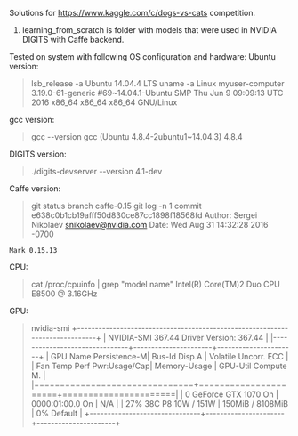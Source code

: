 Solutions for https://www.kaggle.com/c/dogs-vs-cats competition.

1. learning_from_scratch is folder with models that were used in NVIDIA DIGITS with Caffe backend.


Tested on system with following OS configuration and hardware:
Ubuntu version:
>lsb_release -a
Ubuntu 14.04.4 LTS
>uname -a
Linux myuser-computer 3.19.0-61-generic #69~14.04.1-Ubuntu SMP Thu Jun 9 09:09:13 UTC 2016 x86_64 x86_64 x86_64 GNU/Linux

gcc version:
>gcc --version
gcc (Ubuntu 4.8.4-2ubuntu1~14.04.3) 4.8.4

DIGITS version:
>./digits-devserver --version
4.1-dev

Caffe version:
>git status
branch caffe-0.15
>git log -n 1
commit e638c0b1cb19afff50d830ce87cc1898f18568fd
Author: Sergei Nikolaev <snikolaev@nvidia.com>
Date:   Wed Aug 31 14:32:28 2016 -0700

    Mark 0.15.13

CPU:
>cat /proc/cpuinfo | grep "model name"
Intel(R) Core(TM)2 Duo CPU     E8500  @ 3.16GHz

GPU:
>nvidia-smi
+-----------------------------------------------------------------------------+
| NVIDIA-SMI 367.44                 Driver Version: 367.44                    |
|-------------------------------+----------------------+----------------------+
| GPU  Name        Persistence-M| Bus-Id        Disp.A | Volatile Uncorr. ECC |
| Fan  Temp  Perf  Pwr:Usage/Cap|         Memory-Usage | GPU-Util  Compute M. |
|===============================+======================+======================|
|   0  GeForce GTX 1070    On   | 0000:01:00.0      On |                  N/A |
| 27%   38C    P8    10W / 151W |    150MiB /  8108MiB |      0%      Default |
+-------------------------------+----------------------+----------------------+




